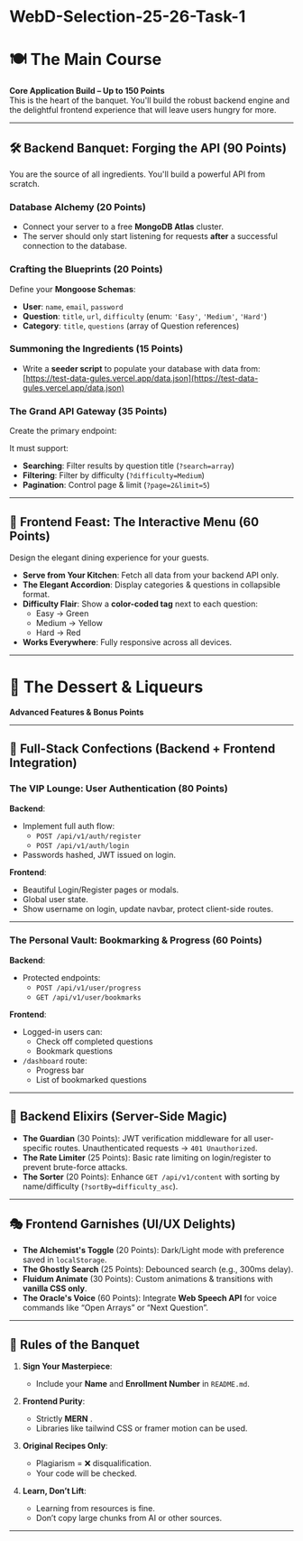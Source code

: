 # WebD-Selection-25-26-Task-1

# 🍽 The Main Course  
**Core Application Build – Up to 150 Points**  
This is the heart of the banquet. You'll build the robust backend engine and the delightful frontend experience that will leave users hungry for more.

---

## 🛠 Backend Banquet: Forging the API (90 Points)  
You are the source of all ingredients. You'll build a powerful API from scratch.

### **Database Alchemy (20 Points)**  
- Connect your server to a free **MongoDB Atlas** cluster.  
- The server should only start listening for requests **after** a successful connection to the database.

### **Crafting the Blueprints (20 Points)**  
Define your **Mongoose Schemas**:  
- **User**: `name`, `email`, `password`  
- **Question**: `title`, `url`, `difficulty` (enum: `'Easy'`, `'Medium'`, `'Hard'`)  
- **Category**: `title`, `questions` (array of Question references)

### **Summoning the Ingredients (15 Points)**  
- Write a **seeder script** to populate your database with data from:  
  [https://test-data-gules.vercel.app/data.json](https://test-data-gules.vercel.app/data.json)

### **The Grand API Gateway (35 Points)**  
Create the primary endpoint: 

It must support:  
- **Searching**: Filter results by question title (`?search=array`)  
- **Filtering**: Filter by difficulty (`?difficulty=Medium`)  
- **Pagination**: Control page & limit (`?page=2&limit=5`)

---

## 🎨 Frontend Feast: The Interactive Menu (60 Points)  
Design the elegant dining experience for your guests.

- **Serve from Your Kitchen**: Fetch all data from your backend API only.  
- **The Elegant Accordion**: Display categories & questions in collapsible format.  
- **Difficulty Flair**: Show a **color-coded tag** next to each question:  
  - Easy → Green  
  - Medium → Yellow  
  - Hard → Red  
- **Works Everywhere**: Fully responsive across all devices.

---

# 🍰 The Dessert & Liqueurs  
**Advanced Features & Bonus Points**

---

## 🍷 Full-Stack Confections (Backend + Frontend Integration)

### **The VIP Lounge: User Authentication (80 Points)**  
**Backend**:  
- Implement full auth flow:  
  - `POST /api/v1/auth/register`  
  - `POST /api/v1/auth/login`  
- Passwords hashed, JWT issued on login.

**Frontend**:  
- Beautiful Login/Register pages or modals.  
- Global user state.  
- Show username on login, update navbar, protect client-side routes.

---

### **The Personal Vault: Bookmarking & Progress (60 Points)**  
**Backend**:  
- Protected endpoints:  
  - `POST /api/v1/user/progress`  
  - `GET /api/v1/user/bookmarks`

**Frontend**:  
- Logged-in users can:
  - Check off completed questions  
  - Bookmark questions  
- `/dashboard` route:  
  - Progress bar  
  - List of bookmarked questions

---

## 🔮 Backend Elixirs (Server-Side Magic)

- **The Guardian** (30 Points): JWT verification middleware for all user-specific routes. Unauthenticated requests → `401 Unauthorized`.  
- **The Rate Limiter** (25 Points): Basic rate limiting on login/register to prevent brute-force attacks.  
- **The Sorter** (20 Points): Enhance `GET /api/v1/content` with sorting by name/difficulty (`?sortBy=difficulty_asc`).

---

## 🎭 Frontend Garnishes (UI/UX Delights)

- **The Alchemist's Toggle** (20 Points): Dark/Light mode with preference saved in `localStorage`.  
- **The Ghostly Search** (25 Points): Debounced search (e.g., 300ms delay).  
- **Fluidum Animate** (30 Points): Custom animations & transitions with **vanilla CSS only**.  
- **The Oracle's Voice** (60 Points): Integrate **Web Speech API** for voice commands like “Open Arrays” or “Next Question”.

---

## 🎯 Rules of the Banquet

1. **Sign Your Masterpiece**:  
   - Include your **Name** and **Enrollment Number** in `README.md`.

2. **Frontend Purity**:  
   - Strictly **MERN** .
   - Libraries like tailwind CSS or framer motion can be used.

3. **Original Recipes Only**:  
   - Plagiarism = ❌ disqualification.  
   - Your code will be checked.

4. **Learn, Don’t Lift**:  
   - Learning from resources is fine.  
   - Don’t copy large chunks from AI or other sources.

---
